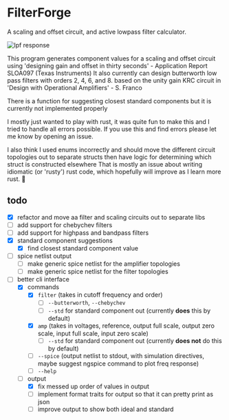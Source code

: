 # FilterForge

A scaling and offset circuit, and active lowpass filter calculator.

![lpf response](./circuits/ngspice/lpf_response.svg)

This program generates component values for a scaling and offset circuit using 'designing gain and offset in thirty seconds' - Application Report SLOA097 (Texas Instruments)
It also currently can design butterworth low pass filters with orders 2, 4, 6, and 8. based on the unity gain KRC circuit in 'Design with Operational Amplifiers' - S. Franco

There is a function for suggesting closest standard components but it is currently not implemented properly

I mostly just wanted to play with rust, it was quite fun to make this and I tried to handle all errors possible.
If you use this and find errors please let me know by opening an issue.

I also think I used enums incorrectly and should move the different circuit topologies out to separate structs then have logic for determining which struct is constructed elsewhere
That is mostly an issue about writing idiomatic (or 'rusty') rust code, which hopefully will improve as I learn more rust. 🦀

## todo

- [x] refactor and move aa filter and scaling circuits out to separate libs
- [ ] add support for chebychev filters
- [ ] add support for highpass and bandpass filters
- [x] standard component suggestions
  - [x] find closest standard component value
- [ ] spice netlist output
  - [ ] make generic spice netlist for the amplifier topologies
  - [ ] make generic spice netlist for the filter topologies
- [ ] better cli interface
  - [x] commands
    - [x] `filter` (takes in cutoff frequency and order)
      - [ ] `--butterworth`, `--chebychev`
      - [ ] `--std` for standard component out (currently **does** this by default)
    - [x] `amp` (takes in voltages, reference, output full scale, output zero scale, input full scale, input zero scale)
      - [ ] `--std` for standard component out (currently **does not** do this by default)
    - [ ] `--spice` (output netlist to stdout, with simulation directives, maybe suggest ngspice command to plot freq response)
    - [ ] `--help`
  - [ ] output
    - [x] fix messed up order of values in output
    - [ ] implement format traits for output so that it can pretty print as json
    - [ ] improve output to show both ideal and standard
